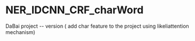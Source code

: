 # NER_IDCNN_CRF_charWord
DaBai project -- version ( add char feature to the project using likeliattention mechanism) 
